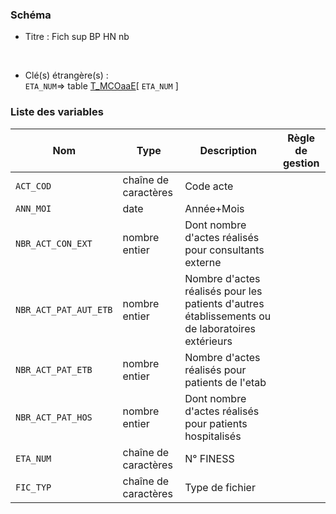 ### Schéma


- Titre : Fich sup BP HN nb
<br />



- Clé(s) étrangère(s) : <br />
`ETA_NUM`=> table [T_MCOaaE](/tables/T_MCOaaE)[ `ETA_NUM` ]<br />

 
### Liste des variables

Nom | Type | Description | Règle de gestion
-|-|-|-
`ACT_COD`| chaîne de caractères |Code acte||
`ANN_MOI`| date |Année+Mois||
`NBR_ACT_CON_EXT`| nombre entier |Dont nombre d'actes réalisés pour consultants externe||
`NBR_ACT_PAT_AUT_ETB`| nombre entier |Nombre d'actes réalisés pour les patients d'autres établissements ou de laboratoires extérieurs||
`NBR_ACT_PAT_ETB`| nombre entier |Nombre d'actes réalisés pour patients de l'etab||
`NBR_ACT_PAT_HOS`| nombre entier |Dont nombre d'actes réalisés pour patients hospitalisés||
`ETA_NUM`| chaîne de caractères |N° FINESS||
`FIC_TYP`| chaîne de caractères |Type de fichier||